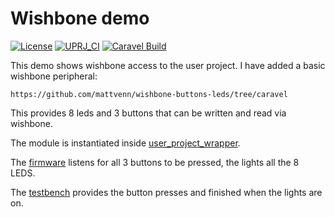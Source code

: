 # Wishbone demo

[![License](https://img.shields.io/badge/License-Apache%202.0-blue.svg)](https://opensource.org/licenses/Apache-2.0) [![UPRJ_CI](https://github.com/efabless/caravel_project_example/actions/workflows/user_project_ci.yml/badge.svg)](https://github.com/efabless/caravel_project_example/actions/workflows/user_project_ci.yml) [![Caravel Build](https://github.com/efabless/caravel_project_example/actions/workflows/caravel_build.yml/badge.svg)](https://github.com/efabless/caravel_project_example/actions/workflows/caravel_build.yml)

This demo shows wishbone access to the user project. I have added a basic wishbone peripheral:

    https://github.com/mattvenn/wishbone-buttons-leds/tree/caravel

This provides 8 leds and 3 buttons that can be written and read via wishbone.

The module is instantiated inside [user_project_wrapper](verilog/rtl/user_project_wrapper.v).

The [firmware](verilog/dv/wb_buttons_leds/wb_buttons_leds.c) listens for all 3 buttons to be pressed, the lights all the 8 LEDS.

The [testbench](verilog/dv/wb_buttons_leds/wb_buttons_leds_tb.v) provides the button presses and finished when the lights are on.

